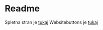 # Readme
Spletna stran je [tukaj](https://larakladnik.github.io)
Websitebuttons je [tukaj](https://larakladnik.github.io/Websitebuttons/)
